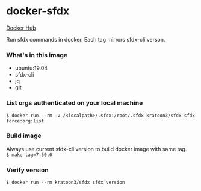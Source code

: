 # docker-sfdx

[Docker Hub](https://hub.docker.com/repository/docker/kratoon3/sfdx)

Run sfdx commands in docker.
Each tag mirrors sfdx-cli verson.

### What's in this image
* ubuntu:19.04
* sfdx-cli
* jq
* git

### List orgs authenticated on your local machine
`$ docker run --rm -v /<localpath>/.sfdx:/root/.sfdx kratoon3/sfdx sfdx force:org:list`

### Build image
Always use current sfdx-cli version to build docker image with same tag.  
`$ make tag=7.50.0` 

### Verify version
`$ docker run --rm kratoon3/sfdx sfdx version`

